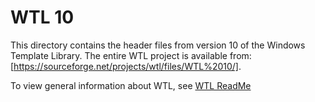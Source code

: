 # WTL 10

This directory contains the header files from version 10 of the Windows Template Library. The entire WTL project is available from: [https://sourceforge.net/projects/wtl/files/WTL%2010/].

To view general information about WTL, see [WTL ReadMe](../docs/WtlReadMe.html)
